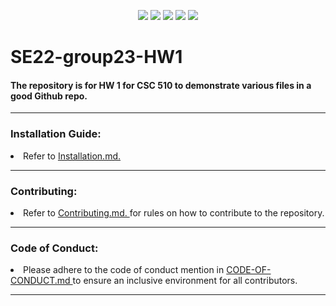 <p style="text-align:center;">

<img src="https://img.shields.io/github/languages/code-size/VSangarya/SE22-group23-HW1">

<img src="https://img.shields.io/github/downloads/VSangarya/SE22-group23-HW1/total">

<img src="https://img.shields.io/github/license/VSangarya/SE22-group23-HW1">

<img src="https://img.shields.io/github/commit-activity/m/VSangarya/SE22-group23-HW1?style=flat-square">


<img src="https://img.shields.io/github/forks/VSangarya/SE22-group23-HW1?style=social">

<br>

# SE22-group23-HW1

</p>
<p>

#### The repository is for HW 1 for CSC 510 to demonstrate various files in a good Github repo. 

<hr>
</p>

### Installation Guide:

<li> Refer to <a href=""> Installation.md. </a>
</p>
<hr>

### Contributing:
<li> Refer to <a href=""> Contributing.md. </a> for rules on how to contribute to the repository.

<hr>

### Code of Conduct:

<li> Please adhere to the code of conduct mention in <a href=""> CODE-OF-CONDUCT.md </a> to ensure an inclusive environment for all contributors.

<hr>
